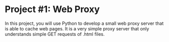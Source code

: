 # Project #1: Web Proxy

In this project, you will use Python to develop a small web proxy server that is able to cache web pages. It is a very simple proxy server that only understands simple GET requests of .html files.
